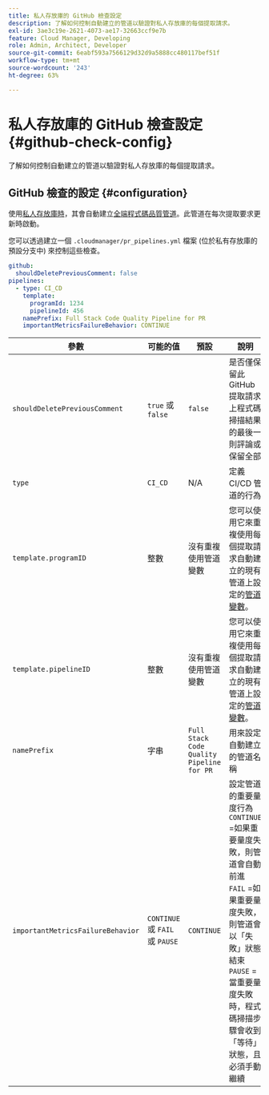 ```yaml
---
title: 私人存放庫的 GitHub 檢查設定
description: 了解如何控制自動建立的管道以驗證對私人存放庫的每個提取請求。
exl-id: 3ae3c19e-2621-4073-ae17-32663ccf9e7b
feature: Cloud Manager, Developing
role: Admin, Architect, Developer
source-git-commit: 6eabf593a7566129d32d9a5888cc480117bef51f
workflow-type: tm+mt
source-wordcount: '243'
ht-degree: 63%

---
```


# 私人存放庫的 GitHub 檢查設定 {#github-check-config}

了解如何控制自動建立的管道以驗證對私人存放庫的每個提取請求。

## GitHub 檢查的設定 {#configuration}

使用[私人存放庫時](private-repositories.md#using)，其會自動建立[全端程式碼品質管道](/help/implementing/cloud-manager/configuring-pipelines/introduction-ci-cd-pipelines.md)。此管道在每次提取要求更新時啟動。

您可以透過建立一個 `.cloudmanager/pr_pipelines.yml` 檔案 (位於私有存放庫的預設分支中) 來控制這些檢查。

```yaml
github:
  shouldDeletePreviousComment: false
pipelines:
  - type: CI_CD
    template:
      programId: 1234
      pipelineId: 456
    namePrefix: Full Stack Code Quality Pipeline for PR 
    importantMetricsFailureBehavior: CONTINUE
```

| 參數 | 可能的值 | 預設 | 說明 |
|---|---|---|---|
| `shouldDeletePreviousComment` | `true` 或 `false` | `false` | 是否僅保留此 GitHub 提取請求上程式碼掃描結果的最後一則評論或保留全部 |
| `type` | `CI_CD` | N/A | 定義 CI/CD 管道的行為 |
| `template.programID` | 整數 | 沒有重複使用管道變數 | 您可以使用它來重複使用每個提取請求自動建立的現有管道上設定的[管道變數](/help/implementing/cloud-manager/configuring-pipelines/pipeline-variables.md)。 |
| `template.pipelineID` | 整數 | 沒有重複使用管道變數 | 您可以使用它來重複使用每個提取請求自動建立的現有管道上設定的[管道變數](/help/implementing/cloud-manager/configuring-pipelines/pipeline-variables.md)。 |
| `namePrefix` | 字串 | `Full Stack Code Quality Pipeline for PR` | 用來設定自動建立的管道名稱 |
| `importantMetricsFailureBehavior` | `CONTINUE` 或 `FAIL` 或 `PAUSE` | `CONTINUE` | 設定管道的重要量度行為<br>`CONTINUE` =如果重要量度失敗，則管道會自動前進<br>`FAIL` =如果重要量度失敗，則管道會以「失敗」狀態結束<br>`PAUSE` =當重要量度失敗時，程式碼掃描步驟會收到「等待」狀態，且必須手動繼續 |

